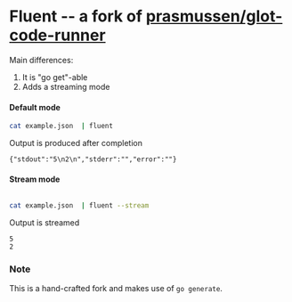 # Fluent -- a fork of [prasmussen/glot-code-runner](https://github.com/prasmussen/glot-code-runner)

Main differences:

1. It is "go get"-able
2. Adds a streaming mode


#### Default mode

```sh
cat example.json  | fluent
```
Output is produced after completion
```
{"stdout":"5\n2\n","stderr":"","error":""}

```

#### Stream mode

```sh

cat example.json  | fluent --stream
```
Output is streamed
```
5
2
```

### Note
This is a hand-crafted fork and makes use of `go generate`.
